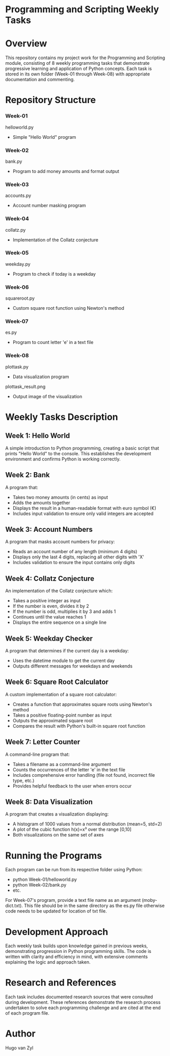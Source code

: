 # Programming and Scripting Weekly Tasks
# Overview
This repository contains my project work for the Programming and Scripting module, consisting of 8 weekly programming tasks that demonstrate progressive learning and application of Python concepts. Each task is stored in its own folder (Week-01 through Week-08) with appropriate documentation and commenting.

# Repository Structure

### Week-01
helloworld.py       
- Simple "Hello World" program
### Week-02
bank.py             
- Program to add money amounts and format output
### Week-03
accounts.py         
- Account number masking program
### Week-04
collatz.py          
- Implementation of the Collatz conjecture
### Week-05
weekday.py          
- Program to check if today is a weekday
### Week-06
squareroot.py       
- Custom square root function using Newton's method
### Week-07
es.py               
- Program to count letter 'e' in a text file
### Week-08
 plottask.py         
 - Data visualization program
 
 plottask_result.png 
 - Output image of the visualization

# Weekly Tasks Description

## Week 1: Hello World
A simple introduction to Python programming, creating a basic script that prints "Hello World" to the console. This establishes the development environment and confirms Python is working correctly.

## Week 2: Bank
A program that:
- Takes two money amounts (in cents) as input
- Adds the amounts together
- Displays the result in a human-readable format with euro symbol (€)
- Includes input validation to ensure only valid integers are accepted

## Week 3: Account Numbers
A program that masks account numbers for privacy:
- Reads an account number of any length (minimum 4 digits)
- Displays only the last 4 digits, replacing all other digits with 'X'
- Includes validation to ensure the input contains only digits

## Week 4: Collatz Conjecture
An implementation of the Collatz conjecture which:
- Takes a positive integer as input
- If the number is even, divides it by 2
- If the number is odd, multiplies it by 3 and adds 1
- Continues until the value reaches 1
- Displays the entire sequence on a single line

## Week 5: Weekday Checker
A program that determines if the current day is a weekday:
- Uses the datetime module to get the current day
- Outputs different messages for weekdays and weekends

## Week 6: Square Root Calculator
A custom implementation of a square root calculator:
- Creates a function that approximates square roots using Newton's method
- Takes a positive floating-point number as input
- Outputs the approximated square root
- Compares the result with Python's built-in square root function

## Week 7: Letter Counter
A command-line program that:
- Takes a filename as a command-line argument
- Counts the occurrences of the letter 'e' in the text file
- Includes comprehensive error handling (file not found, incorrect file type, etc.)
- Provides helpful feedback to the user when errors occur

## Week 8: Data Visualization
A program that creates a visualization displaying:
- A histogram of 1000 values from a normal distribution (mean=5, std=2)
- A plot of the cubic function h(x)=x³ over the range [0,10]
- Both visualizations on the same set of axes

# Running the Programs
Each program can be run from its respective folder using Python:
- python Week-01/helloworld.py
- python Week-02/bank.py
- etc.

For Week-07's program, provide a text file name as an argument (moby-dict.txt). This file should be in the same directory as the es.py file otherwise code needs to be updated for location of txt file. 

# Development Approach
Each weekly task builds upon knowledge gained in previous weeks, demonstrating progression in Python programming skills. The code is written with clarity and efficiency in mind, with extensive comments explaining the logic and approach taken.

# Research and References
Each task includes documented research sources that were consulted during development. These references demonstrate the research process undertaken to solve each programming challenge and are cited at the end of each program file.

# Author
Hugo van Zyl
